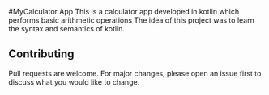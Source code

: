 #MyCalculator App
This is a calculator app developed in kotlin which performs basic arithmetic operations
The idea of this project was to learn the syntax and semantics of kotlin.

## Contributing
Pull requests are welcome. For major changes, please open an issue first to discuss what you would like to change.
